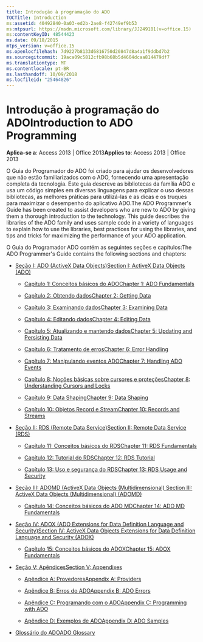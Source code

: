 ```yaml
---
title: Introdução à programação do ADO
TOCTitle: Introduction
ms:assetid: 40492840-0a03-ed2b-2ae8-f42749ef9b53
ms:mtpsurl: https://msdn.microsoft.com/library/JJ249181(v=office.15)
ms:contentKeyID: 48544423
ms.date: 09/18/2015
mtps_version: v=office.15
ms.openlocfilehash: 7d9227b8133d6816750d20847d8a4a1f9ddbd7b2
ms.sourcegitcommit: 19aca09c5812cfb98b68b5d4604dcaa814479df7
ms.translationtype: MT
ms.contentlocale: pt-BR
ms.lasthandoff: 10/09/2018
ms.locfileid: "25464826"
---
```

# <a name="introduction-to-ado-programming"></a><span data-ttu-id="5d3dd-102">Introdução à programação do ADO</span><span class="sxs-lookup"><span data-stu-id="5d3dd-102">Introduction to ADO Programming</span></span>


<span data-ttu-id="5d3dd-103">**Aplica-se a**: Access 2013 | Office 2013</span><span class="sxs-lookup"><span data-stu-id="5d3dd-103">**Applies to**: Access 2013 | Office 2013</span></span>

<span data-ttu-id="5d3dd-p101">O Guia do Programador do ADO foi criado para ajudar os desenvolvedores que não estão familiarizados com o ADO, fornecendo uma apresentação completa da tecnologia. Este guia descreve as bibliotecas da família ADO e usa um código simples em diversas linguagens para explicar o uso dessas bibliotecas, as melhores práticas para utilizá-las e as dicas e os truques para maximizar o desempenho do aplicativo ADO.</span><span class="sxs-lookup"><span data-stu-id="5d3dd-p101">The ADO Programmer's Guide has been created to assist developers who are new to ADO by giving them a thorough introduction to the technology. This guide describes the libraries of the ADO family and uses sample code in a variety of languages to explain how to use the libraries, best practices for using the libraries, and tips and tricks for maximizing the performance of your ADO application.</span></span>

<span data-ttu-id="5d3dd-106">O Guia do Programador ADO contém as seguintes seções e capítulos:</span><span class="sxs-lookup"><span data-stu-id="5d3dd-106">The ADO Programmer's Guide contains the following sections and chapters:</span></span>

  - [<span data-ttu-id="5d3dd-107">Seção I: ADO (ActiveX Data Objects)</span><span class="sxs-lookup"><span data-stu-id="5d3dd-107">Section I: ActiveX Data Objects (ADO)</span></span>](section-i-activex-data-objects.md)
    
      - [<span data-ttu-id="5d3dd-108">Capítulo 1: Conceitos básicos do ADO</span><span class="sxs-lookup"><span data-stu-id="5d3dd-108">Chapter 1: ADO Fundamentals</span></span>](chapter-1-ado-fundamentals.md)
    
      - [<span data-ttu-id="5d3dd-109">Capítulo 2: Obtendo dados</span><span class="sxs-lookup"><span data-stu-id="5d3dd-109">Chapter 2: Getting Data</span></span>](chapter-2-getting-data.md)
    
      - [<span data-ttu-id="5d3dd-110">Capítulo 3: Examinando dados</span><span class="sxs-lookup"><span data-stu-id="5d3dd-110">Chapter 3: Examining Data</span></span>](chapter-3-examining-data.md)
    
      - [<span data-ttu-id="5d3dd-111">Capítulo 4: Editando dados</span><span class="sxs-lookup"><span data-stu-id="5d3dd-111">Chapter 4: Editing Data</span></span>](chapter-4-editing-data.md)
    
      - [<span data-ttu-id="5d3dd-112">Capítulo 5: Atualizando e mantendo dados</span><span class="sxs-lookup"><span data-stu-id="5d3dd-112">Chapter 5: Updating and Persisting Data</span></span>](chapter-5-updating-and-persisting-data.md)
    
      - [<span data-ttu-id="5d3dd-113">Capítulo 6: Tratamento de erros</span><span class="sxs-lookup"><span data-stu-id="5d3dd-113">Chapter 6: Error Handling</span></span>](chapter-6-error-handling.md)
    
      - [<span data-ttu-id="5d3dd-114">Capítulo 7: Manipulando eventos ADO</span><span class="sxs-lookup"><span data-stu-id="5d3dd-114">Chapter 7: Handling ADO Events</span></span>](chapter-7-handling-ado-events.md)
    
      - [<span data-ttu-id="5d3dd-115">Capítulo 8: Noções básicas sobre cursores e proteções</span><span class="sxs-lookup"><span data-stu-id="5d3dd-115">Chapter 8: Understanding Cursors and Locks</span></span>](chapter-8-understanding-cursors-and-locks.md)
    
      - [<span data-ttu-id="5d3dd-116">Capítulo 9: Data Shaping</span><span class="sxs-lookup"><span data-stu-id="5d3dd-116">Chapter 9: Data Shaping</span></span>](chapter-9-data-shaping.md)
    
      - [<span data-ttu-id="5d3dd-117">Capítulo 10: Objetos Record e Stream</span><span class="sxs-lookup"><span data-stu-id="5d3dd-117">Chapter 10: Records and Streams</span></span>](chapter-10-records-and-streams.md)

  - [<span data-ttu-id="5d3dd-118">Seção II: RDS (Remote Data Service)</span><span class="sxs-lookup"><span data-stu-id="5d3dd-118">Section II: Remote Data Service (RDS)</span></span>](section-ii-remote-data-service.md)
    
      - [<span data-ttu-id="5d3dd-119">Capítulo 11: Conceitos básicos do RDS</span><span class="sxs-lookup"><span data-stu-id="5d3dd-119">Chapter 11: RDS Fundamentals</span></span>](chapter-11-rds-fundamentals.md)
    
      - [<span data-ttu-id="5d3dd-120">Capítulo 12: Tutorial do RDS</span><span class="sxs-lookup"><span data-stu-id="5d3dd-120">Chapter 12: RDS Tutorial</span></span>](chapter-12-rds-tutorial.md)
    
      - [<span data-ttu-id="5d3dd-121">Capítulo 13: Uso e segurança do RDS</span><span class="sxs-lookup"><span data-stu-id="5d3dd-121">Chapter 13: RDS Usage and Security</span></span>](chapter-13-rds-usage-and-security.md)

  - [<span data-ttu-id="5d3dd-122">Seção III: ADOMD (ActiveX Data Objects (Multidimensional) </span><span class="sxs-lookup"><span data-stu-id="5d3dd-122">Section III: ActiveX Data Objects (Multidimensional) (ADOMD)</span></span>](section-iii-ado-multidimensional-ado-md.md)
    
      - [<span data-ttu-id="5d3dd-123">Capítulo 14: Conceitos básicos do ADO MD</span><span class="sxs-lookup"><span data-stu-id="5d3dd-123">Chapter 14: ADO MD Fundamentals</span></span>](chapter-14-ado-md-fundamentals.md)

  - [<span data-ttu-id="5d3dd-124">Seção IV: ADOX (ADO Extensions for Data Definition Language and Security)</span><span class="sxs-lookup"><span data-stu-id="5d3dd-124">Section IV: ActiveX Data Objects Extensions for Data Definition Language and Security (ADOX)</span></span>](section-iv-ado-extensions-for-data-definition-language-and-security-adox.md)
    
      - [<span data-ttu-id="5d3dd-125">Capítulo 15: Conceitos básicos do ADOX</span><span class="sxs-lookup"><span data-stu-id="5d3dd-125">Chapter 15: ADOX Fundamentals</span></span>](chapter-15-adox-fundamentals.md)

  - [<span data-ttu-id="5d3dd-126">Seção V: Apêndices</span><span class="sxs-lookup"><span data-stu-id="5d3dd-126">Section V: Appendixes</span></span>](section-v-appendixes.md)
    
      - [<span data-ttu-id="5d3dd-127">Apêndice A: Provedores</span><span class="sxs-lookup"><span data-stu-id="5d3dd-127">Appendix A: Providers</span></span>](appendix-a-providers.md)
    
      - [<span data-ttu-id="5d3dd-128">Apêndice B: Erros do ADO</span><span class="sxs-lookup"><span data-stu-id="5d3dd-128">Appendix B: ADO Errors</span></span>](appendix-b-ado-errors.md)
    
      - [<span data-ttu-id="5d3dd-129">Apêndice C: Programando com o ADO</span><span class="sxs-lookup"><span data-stu-id="5d3dd-129">Appendix C: Programming with ADO</span></span>](appendix-c-programming-with-ado.md)
    
      - [<span data-ttu-id="5d3dd-130">Apêndice D: Exemplos de ADO</span><span class="sxs-lookup"><span data-stu-id="5d3dd-130">Appendix D: ADO Samples</span></span>](appendix-d-ado-samples.md)

  - [<span data-ttu-id="5d3dd-131">Glossário do ADO</span><span class="sxs-lookup"><span data-stu-id="5d3dd-131">ADO Glossary</span></span>](ado-glossary.md)

